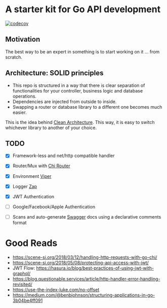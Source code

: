# A starter kit for Go API development
[![codecov](https://codecov.io/gh/0xTatsu/g-api/branch/main/graph/badge.svg?token=77ILCE8419)](https://codecov.io/gh/nghiamvt/go-rest-api)

## Motivation
The best way to be an expert in something is to start working on it ... from scratch.

## Architecture: SOLID principles 
- This repo is structured in a way that there is clear separation of 
functionalities for your controller, business logic and database operations. 
- Dependencies are injected from outside to inside. 
- Swapping a router or database library to a different one becomes much easier. 

This is the idea behind [Clean Architecture](https://blog.cleancoder.com/uncle-bob/2012/08/13/the-clean-architecture.html). 
This way, it is easy to switch whichever library to another of your choice.

## TODO
- [x] Framework-less and net/http compatible handler
- [x] Router/Mux with [Chi Router](https://github.com/go-chi/chi)
- [x] Environment [Viper](https://github.com/spf13/viper)
- [x] Logger [Zap](https://github.com/uber-go/zap)
- [x] JWT Authentication
- [ ] Google/Facebook/Apple Authentication
- [ ] Scans and auto-generate [Swagger](https://github.com/swaggo/swag) docs using a declarative comments format


# Good Reads
- https://scene-si.org/2018/03/12/handling-http-requests-with-go-chi/
- https://scene-si.org/2018/05/08/protecting-api-access-with-jwt/
- JWT Flow: https://hasura.io/blog/best-practices-of-using-jwt-with-graphql/
- https://blog.questionable.services/article/http-handler-error-handling-revisited/
- https://use-the-index-luke.com/no-offset
- https://medium.com/@benbjohnson/structuring-applications-in-go-3b04be4ff091
